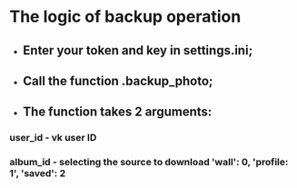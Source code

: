 # The logic of backup operation

- ## Enter your token and key in settings.ini;
- ## Call the function .backup_photo;
- ## The function takes 2 arguments: 
### user_id - vk user ID
### album_id - selecting the source to download 'wall': 0, 'profile: 1', 'saved': 2


